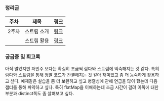 ### 정리글
|주차|제목|링크|
|---|---|---|
|2주차|스트림 소개|[링크](https://velog.io/@ljo_0920/%EB%AA%A8%EB%8D%98-%EC%9E%90%EB%B0%94-%EC%9D%B8-%EC%95%A1%EC%85%98-%EC%8A%A4%ED%8A%B8%EB%A6%BC-%ED%99%9C%EC%9A%A9)|
| |스트림 활용|[링크](https://velog.io/@ljo_0920/%EC%8A%A4%ED%8A%B8%EB%A6%BC-%EC%86%8C%EA%B0%9C)|


### 궁금증 및 회고록
아직 멀었지만 저번주 보다는 확실히 조금씩 람다와 스트림에 익숙해지는 것 같다. 특히 람다와 스트림을 통해 정말 코드가 간결해지는 것
같아 재미있고 좀 더 능숙하게 활용하고 싶다. 예제같은 실습을 좀 더 보완하고 싶고 병렬성에 관해 언급을 많이 했는데 다음 챕터를 통해 파악하고 싶다.
특히 flatMap을 이해하는데 조금 시간이 걸려 이쪽에 대한 부분과 distinct쪽도 좀 살펴보고 싶다.